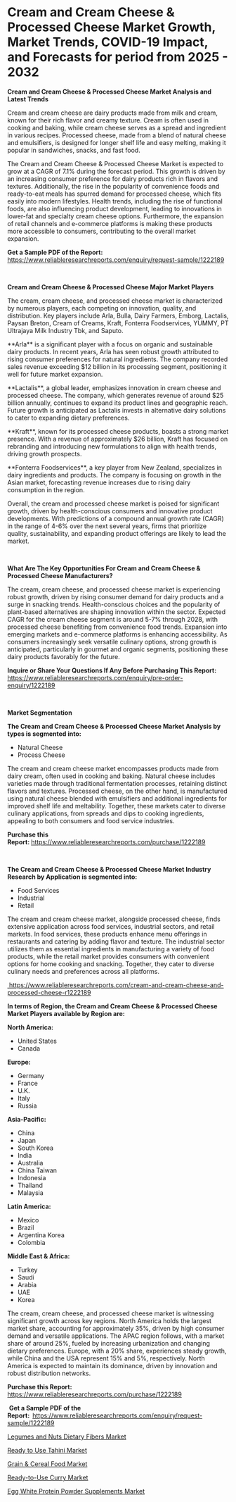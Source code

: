 <p><h1>Cream and Cream Cheese & Processed Cheese Market Growth, Market Trends, COVID-19 Impact, and Forecasts for period from 2025 - 2032</h1></p><p><strong>Cream and Cream Cheese & Processed Cheese Market Analysis and Latest Trends</strong></p>
<p><p>Cream and cream cheese are dairy products made from milk and cream, known for their rich flavor and creamy texture. Cream is often used in cooking and baking, while cream cheese serves as a spread and ingredient in various recipes. Processed cheese, made from a blend of natural cheese and emulsifiers, is designed for longer shelf life and easy melting, making it popular in sandwiches, snacks, and fast food.</p><p>The Cream and Cream Cheese & Processed Cheese Market is expected to grow at a CAGR of 7.1% during the forecast period. This growth is driven by an increasing consumer preference for dairy products rich in flavors and textures. Additionally, the rise in the popularity of convenience foods and ready-to-eat meals has spurred demand for processed cheese, which fits easily into modern lifestyles. Health trends, including the rise of functional foods, are also influencing product development, leading to innovations in lower-fat and specialty cream cheese options. Furthermore, the expansion of retail channels and e-commerce platforms is making these products more accessible to consumers, contributing to the overall market expansion.</p></p>
<p><strong>Get a Sample PDF of the Report:&nbsp;</strong> <a href="https://www.reliableresearchreports.com/enquiry/request-sample/1222189?utm_campaign=114&utm_medium=2&utm_source=Github&utm_content=ia&utm_term=15022025&utm_id=cream-and-cream-cheese-processed-cheese">https://www.reliableresearchreports.com/enquiry/request-sample/1222189</a></p>
<p>&nbsp;</p>
<p><strong>Cream and Cream Cheese & Processed Cheese Major Market Players</strong></p>
<p><p>The cream, cream cheese, and processed cheese market is characterized by numerous players, each competing on innovation, quality, and distribution. Key players include Arla, Bulla, Dairy Farmers, Emborg, Lactalis, Paysan Breton, Cream of Creams, Kraft, Fonterra Foodservices, YUMMY, PT Ultrajaya Milk Industry Tbk, and Saputo.</p><p>**Arla** is a significant player with a focus on organic and sustainable dairy products. In recent years, Arla has seen robust growth attributed to rising consumer preferences for natural ingredients. The company recorded sales revenue exceeding $12 billion in its processing segment, positioning it well for future market expansion.</p><p>**Lactalis**, a global leader, emphasizes innovation in cream cheese and processed cheese. The company, which generates revenue of around $25 billion annually, continues to expand its product lines and geographic reach. Future growth is anticipated as Lactalis invests in alternative dairy solutions to cater to expanding dietary preferences.</p><p>**Kraft**, known for its processed cheese products, boasts a strong market presence. With a revenue of approximately $26 billion, Kraft has focused on rebranding and introducing new formulations to align with health trends, driving growth prospects.</p><p>**Fonterra Foodservices**, a key player from New Zealand, specializes in dairy ingredients and products. The company is focusing on growth in the Asian market, forecasting revenue increases due to rising dairy consumption in the region.</p><p>Overall, the cream and processed cheese market is poised for significant growth, driven by health-conscious consumers and innovative product developments. With predictions of a compound annual growth rate (CAGR) in the range of 4-6% over the next several years, firms that prioritize quality, sustainability, and expanding product offerings are likely to lead the market.</p></p>
<p>&nbsp;</p>
<p><strong>What Are The Key Opportunities For Cream and Cream Cheese & Processed Cheese Manufacturers?</strong></p>
<p><p>The cream, cream cheese, and processed cheese market is experiencing robust growth, driven by rising consumer demand for dairy products and a surge in snacking trends. Health-conscious choices and the popularity of plant-based alternatives are shaping innovation within the sector. Expected CAGR for the cream cheese segment is around 5-7% through 2028, with processed cheese benefiting from convenience food trends. Expansion into emerging markets and e-commerce platforms is enhancing accessibility. As consumers increasingly seek versatile culinary options, strong growth is anticipated, particularly in gourmet and organic segments, positioning these dairy products favorably for the future.</p></p>
<p><strong>Inquire or Share Your Questions If Any Before Purchasing This Report:</strong> <a href="https://www.reliableresearchreports.com/enquiry/pre-order-enquiry/1222189?utm_campaign=114&utm_medium=2&utm_source=Github&utm_content=ia&utm_term=15022025&utm_id=cream-and-cream-cheese-processed-cheese">https://www.reliableresearchreports.com/enquiry/pre-order-enquiry/1222189</a></p>
<p>&nbsp;</p>
<p><strong>Market Segmentation</strong></p>
<p><strong>The Cream and Cream Cheese & Processed Cheese Market Analysis by types is segmented into:</strong></p>
<p><ul><li>Natural Cheese</li><li>Process Cheese</li></ul></p>
<p><p>The cream and cream cheese market encompasses products made from dairy cream, often used in cooking and baking. Natural cheese includes varieties made through traditional fermentation processes, retaining distinct flavors and textures. Processed cheese, on the other hand, is manufactured using natural cheese blended with emulsifiers and additional ingredients for improved shelf life and meltability. Together, these markets cater to diverse culinary applications, from spreads and dips to cooking ingredients, appealing to both consumers and food service industries.</p></p>
<p><strong>Purchase this Report:&nbsp;</strong><a href="https://www.reliableresearchreports.com/purchase/1222189?utm_campaign=114&utm_medium=2&utm_source=Github&utm_content=ia&utm_term=15022025&utm_id=cream-and-cream-cheese-processed-cheese">https://www.reliableresearchreports.com/purchase/1222189</a></p>
<p>&nbsp;</p>
<p><strong>The Cream and Cream Cheese & Processed Cheese Market Industry Research by Application is segmented into:</strong></p>
<p><ul><li>Food Services</li><li>Industrial</li><li>Retail</li></ul></p>
<p><p>The cream and cream cheese market, alongside processed cheese, finds extensive application across food services, industrial sectors, and retail markets. In food services, these products enhance menu offerings in restaurants and catering by adding flavor and texture. The industrial sector utilizes them as essential ingredients in manufacturing a variety of food products, while the retail market provides consumers with convenient options for home cooking and snacking. Together, they cater to diverse culinary needs and preferences across all platforms.</p></p>
<p><a href="https://www.reliableresearchreports.com/cream-and-cream-cheese-and-processed-cheese-r1222189?utm_campaign=114&utm_medium=2&utm_source=Github&utm_content=ia&utm_term=15022025&utm_id=cream-and-cream-cheese-processed-cheese">&nbsp;https://www.reliableresearchreports.com/cream-and-cream-cheese-and-processed-cheese-r1222189</a></p>
<p><strong>In terms of Region, the Cream and Cream Cheese & Processed Cheese Market Players available by Region are:</strong></p>
<p>
    <p> <strong> North America: </strong>
        <ul>
            <li>United States</li>
            <li>Canada</li>
        </ul>
        </p> 
    <p> <strong> Europe: </strong>
        <ul>
            <li>Germany</li>
            <li>France</li>
            <li>U.K.</li>
            <li>Italy</li>
            <li>Russia</li>
        </ul>
        </p> 
    <p> <strong> Asia-Pacific: </strong>
        <ul>
            <li>China</li>
            <li>Japan</li>
            <li>South Korea</li>
            <li>India</li>
            <li>Australia</li>
            <li>China Taiwan</li>
            <li>Indonesia</li>
            <li>Thailand</li>
            <li>Malaysia</li>
        </ul>
        </p> 
    <p> <strong> Latin America: </strong>
        <ul>
            <li>Mexico</li>
            <li>Brazil</li>
            <li>Argentina Korea</li>
            <li>Colombia</li>
        </ul>
        </p> 
    <p> <strong> Middle East & Africa: </strong>
        <ul>
            <li>Turkey</li>
            <li>Saudi</li>
            <li>Arabia</li>
            <li>UAE</li>
            <li>Korea</li>
        </ul>
    </p>
    </p>
<p><p>The cream, cream cheese, and processed cheese market is witnessing significant growth across key regions. North America holds the largest market share, accounting for approximately 35%, driven by high consumer demand and versatile applications. The APAC region follows, with a market share of around 25%, fueled by increasing urbanization and changing dietary preferences. Europe, with a 20% share, experiences steady growth, while China and the USA represent 15% and 5%, respectively. North America is expected to maintain its dominance, driven by innovation and robust distribution networks.</p></p>
<p><strong>Purchase this Report: </strong><a href="https://www.reliableresearchreports.com/purchase/1222189?utm_campaign=114&utm_medium=2&utm_source=Github&utm_content=ia&utm_term=15022025&utm_id=cream-and-cream-cheese-processed-cheese">https://www.reliableresearchreports.com/purchase/1222189</a></p>
<p>&nbsp;<strong>Get a Sample PDF of the Report:&nbsp;&nbsp;</strong><a href="https://www.reliableresearchreports.com/enquiry/request-sample/1222189?utm_campaign=114&utm_medium=2&utm_source=Github&utm_content=ia&utm_term=15022025&utm_id=cream-and-cream-cheese-processed-cheese">https://www.reliableresearchreports.com/enquiry/request-sample/1222189</a></p>
<p><strong></strong></p>
<p><p><a href="https://github.com/viipposahko25/Market-Research-Report-List-1/blob/main/legumes-and-nuts-dietary-fibers-market.md?utm_campaign=114&utm_medium=2&utm_source=Github&utm_content=ia&utm_term=15022025&utm_id=cream-and-cream-cheese-processed-cheese">Legumes and Nuts Dietary Fibers Market</a></p><p><a href="https://github.com/boisetwa16/Market-Research-Report-List-1/blob/main/ready-to-use-tahini-market.md?utm_campaign=114&utm_medium=2&utm_source=Github&utm_content=ia&utm_term=15022025&utm_id=cream-and-cream-cheese-processed-cheese">Ready to Use Tahini Market</a></p><p><a href="https://github.com/bogganbillie6969/Market-Research-Report-List-1/blob/main/grain-cereal-food-market.md?utm_campaign=114&utm_medium=2&utm_source=Github&utm_content=ia&utm_term=15022025&utm_id=cream-and-cream-cheese-processed-cheese">Grain & Cereal Food Market</a></p><p><a href="https://github.com/zupankocka/Market-Research-Report-List-1/blob/main/ready-to-use-curry-market.md?utm_campaign=114&utm_medium=2&utm_source=Github&utm_content=ia&utm_term=15022025&utm_id=cream-and-cream-cheese-processed-cheese">Ready-to-Use Curry Market</a></p><p><a href="https://github.com/crooneinis80/Market-Research-Report-List-1/blob/main/egg-white-protein-powder-supplements-market.md?utm_campaign=114&utm_medium=2&utm_source=Github&utm_content=ia&utm_term=15022025&utm_id=cream-and-cream-cheese-processed-cheese">Egg White Protein Powder Supplements Market</a></p></p>